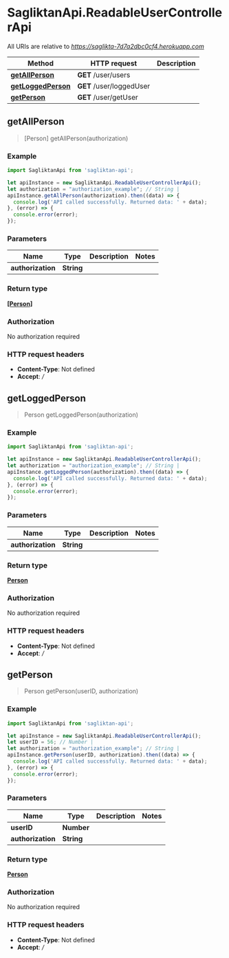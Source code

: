 # SagliktanApi.ReadableUserControllerApi

All URIs are relative to *https://saglikta-7d7a2dbc0cf4.herokuapp.com*

Method | HTTP request | Description
------------- | ------------- | -------------
[**getAllPerson**](ReadableUserControllerApi.md#getAllPerson) | **GET** /user/users | 
[**getLoggedPerson**](ReadableUserControllerApi.md#getLoggedPerson) | **GET** /user/loggedUser | 
[**getPerson**](ReadableUserControllerApi.md#getPerson) | **GET** /user/getUser | 



## getAllPerson

> [Person] getAllPerson(authorization)



### Example

```javascript
import SagliktanApi from 'sagliktan-api';

let apiInstance = new SagliktanApi.ReadableUserControllerApi();
let authorization = "authorization_example"; // String | 
apiInstance.getAllPerson(authorization).then((data) => {
  console.log('API called successfully. Returned data: ' + data);
}, (error) => {
  console.error(error);
});

```

### Parameters


Name | Type | Description  | Notes
------------- | ------------- | ------------- | -------------
 **authorization** | **String**|  | 

### Return type

[**[Person]**](Person.md)

### Authorization

No authorization required

### HTTP request headers

- **Content-Type**: Not defined
- **Accept**: */*


## getLoggedPerson

> Person getLoggedPerson(authorization)



### Example

```javascript
import SagliktanApi from 'sagliktan-api';

let apiInstance = new SagliktanApi.ReadableUserControllerApi();
let authorization = "authorization_example"; // String | 
apiInstance.getLoggedPerson(authorization).then((data) => {
  console.log('API called successfully. Returned data: ' + data);
}, (error) => {
  console.error(error);
});

```

### Parameters


Name | Type | Description  | Notes
------------- | ------------- | ------------- | -------------
 **authorization** | **String**|  | 

### Return type

[**Person**](Person.md)

### Authorization

No authorization required

### HTTP request headers

- **Content-Type**: Not defined
- **Accept**: */*


## getPerson

> Person getPerson(userID, authorization)



### Example

```javascript
import SagliktanApi from 'sagliktan-api';

let apiInstance = new SagliktanApi.ReadableUserControllerApi();
let userID = 56; // Number | 
let authorization = "authorization_example"; // String | 
apiInstance.getPerson(userID, authorization).then((data) => {
  console.log('API called successfully. Returned data: ' + data);
}, (error) => {
  console.error(error);
});

```

### Parameters


Name | Type | Description  | Notes
------------- | ------------- | ------------- | -------------
 **userID** | **Number**|  | 
 **authorization** | **String**|  | 

### Return type

[**Person**](Person.md)

### Authorization

No authorization required

### HTTP request headers

- **Content-Type**: Not defined
- **Accept**: */*


